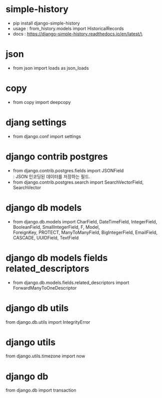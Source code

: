 # simple-history 
- pip install django-simple-history
- usage : from_history.models import HistoricalRecords
- docs : https://django-simple-history.readthedocs.io/en/latest/\

# json
- from json import loads as json_loads

# copy
- from copy import deepcopy

# djang settings 
- from django.conf import settings

# django contrib postgres
- from django.contrib.postgres.fields import JSONField <br/>
: JSON 인코딩된 데이터를 저장하는 필드.
- from django.contrib.postgres.search import SearchVectorField, SearchVector

# django db models
- from django.db.models import CharField, DateTimeField, IntegerField, BooleanField, SmallIntegerField, F, Model, \
    ForeignKey, PROTECT, ManyToManyField, BigIntegerField, EmailField, CASCADE, UUIDField, TextField

# django db models fields related_descriptors     
- from django.db.models.fields.related_descriptors import ForwardManyToOneDescriptor

# django db utils
from django.db.utils import IntegrityError

# django utils
from django.utils.timezone import now

# django db
from django.db import transaction
